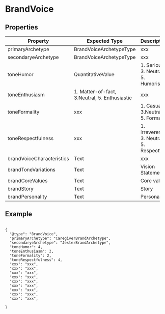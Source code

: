 # BrandVoice


## Properties
|Property | Expected Type | Description |
|--- |---|---|
| primaryArchetype | BrandVoiceArchetypeType | xxx | 
| secondaryeArchetype | BrandVoiceArchetypeType | xxx | 
| toneHumor | QuantitativeValue | 1. Serious, 3. Neutral 5. Humoristic |
| toneEnthusiasm | 1. Matter-of-fact, 3.Neutral, 5. Enthusiastic | xxx |
| toneFormality | xxx | 1. Casual, 3.Neutral, 5. Formal |
| toneRespectfulness | xxx | 1. Irreverent, 3. Neutral, 5. Respectful |
| brandVoiceCharacteristics | Text | xxx | 
| brandToneVariations | Text | Vision Statement |
| brandCoreValues | Text | Core values | 
| brandStory | Text | Story | 
| brandPersonality |  Text | Personality | 



## Example
```

{
  "@type": "BrandVoice",
  "primaryArchetype": "CaregiverBrandArchetype",
  "secondaryeArchetype": "JesterBrandArchetype",
  "toneHumor": 4,
  "toneEnthusiasm": 3,
  "toneFormality": 2,
  "toneRespectfulness": 4,
  "xxx": "xxx",
  "xxx": "xxx",
  "xxx": "xxx",
  "xxx": "xxx",
  "xxx": "xxx",
  "xxx": "xxx",
  "xxx": "xxx",
  "xxx": "xxx",
  "xxx": "xxx",

}


```
